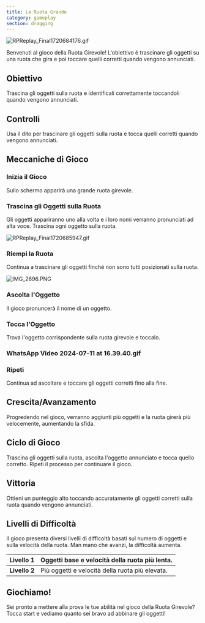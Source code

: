 ```yaml
---
title: La Ruota Grande
category: gameplay
section: dragging
---
```

![RPReplay_Final1720684176.gif](https://help.studycat.com/hc/article_attachments/34931476777625)

Benvenuti al gioco della Ruota Girevole! L'obiettivo è trascinare gli oggetti su una ruota che gira e poi toccare quelli corretti quando vengono annunciati.

## Obiettivo

Trascina gli oggetti sulla ruota e identificali correttamente toccandoli quando vengono annunciati.

## Controlli

Usa il dito per trascinare gli oggetti sulla ruota e tocca quelli corretti quando vengono annunciati.

## Meccaniche di Gioco

### Inizia il Gioco

Sullo schermo apparirà una grande ruota girevole.

### Trascina gli Oggetti sulla Ruota

Gli oggetti appariranno uno alla volta e i loro nomi verranno pronunciati ad alta voce. Trascina ogni oggetto sulla ruota.

![RPReplay_Final1720685947.gif](https://help.studycat.com/hc/article_attachments/34932060072217)

### Riempi la Ruota

Continua a trascinare gli oggetti finché non sono tutti posizionati sulla ruota.

![IMG_2696.PNG](https://help.studycat.com/hc/article_attachments/34825529495577)

### Ascolta l'Oggetto

Il gioco pronuncerà il nome di un oggetto.

### Tocca l'Oggetto

Trova l'oggetto corrispondente sulla ruota girevole e toccalo.

### WhatsApp Video 2024-07-11 at 16.39.40.gif

### Ripeti

Continua ad ascoltare e toccare gli oggetti corretti fino alla fine.

## Crescita/Avanzamento

Progredendo nel gioco, verranno aggiunti più oggetti e la ruota girerà più velocemente, aumentando la sfida.

## Ciclo di Gioco

Trascina gli oggetti sulla ruota, ascolta l'oggetto annunciato e tocca quello corretto. Ripeti il processo per continuare il gioco.

## Vittoria

Ottieni un punteggio alto toccando accuratamente gli oggetti corretti sulla ruota quando vengono annunciati.

## Livelli di Difficoltà

Il gioco presenta diversi livelli di difficoltà basati sul numero di oggetti e sulla velocità della ruota. Man mano che avanzi, la difficoltà aumenta.

| **Livello 1** | Oggetti base e velocità della ruota più lenta. |
| --- | --- |
| **Livello 2** | Più oggetti e velocità della ruota più elevata. |

## Giochiamo!

Sei pronto a mettere alla prova le tue abilità nel gioco della Ruota Girevole? Tocca start e vediamo quanto sei bravo ad abbinare gli oggetti!